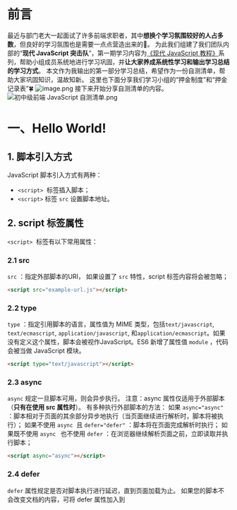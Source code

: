 
# 前言
最近与部门老大一起面试了许多前端求职者，其中**想换个学习氛围较好的人占多数**，但良好的学习氛围也是需要一点点营造出来的🌺。
为此我们组建了我们团队内部的“**现代 JavaScript 突击队**”，第一期学习内容为[《现代 JavaScript 教程》](https://zh.javascript.info/)系列，帮助小组成员系统地进行学习巩固，并**让大家养成系统性学习和输出学习总结的学习方式**。
本文作为我输出的第一部分学习总结，希望作为一份自测清单，帮助大家巩固知识，温故知新。
这里也下面分享我们学习小组的“押金制度”和“押金记录表”🍀
![image.png](http://images.pingan8787.com/JavaScript-Base/learn-1.png)
接下来开始分享自测清单的内容。
![初中级前端 JavaScript 自测清单.png](http://images.pingan8787.com/JavaScript-Base/learn-xmind-1.png)

# 一、Hello World!
## 1. 脚本引入方式
JavaScript 脚本引入方式有两种：
- `<script>`  标签插入脚本；
- `<script>` 标签 `src` 设置脚本地址。

## 2. script 标签属性
`<script>`  标签有以下常用属性：
### 2.1 src
`src` ：指定外部脚本的URI， 如果设置了 `src` 特性，script 标签内容将会被忽略；
```html
<script src="example-url.js"></script>
```
### 2.2 type
`type` ：指定引用脚本的语言，属性值为 MIME 类型，包括`text/javascript`, `text/ecmascript`, `application/javascript`, 和`application/ecmascript`。如果没有定义这个属性，脚本会被视作JavaScript。ES6 新增了属性值 `module` ，代码会被当做 JavaScript 模块。
```html
<script type="text/javascript"></script>
```
### 2.3 async
`async` 规定一旦脚本可用，则会异步执行。
注意：async 属性仅适用于外部脚本（**只有在使用 src 属性时**）。
有多种执行外部脚本的方法：
如果 `async="async"` ：脚本相对于页面的其余部分异步地执行（当页面继续进行解析时，脚本将被执行）；
如果不使用 `async`  且 `defer="defer"` ：脚本将在页面完成解析时执行；
如果既不使用 `async ` 也不使用 `defer` ：在浏览器继续解析页面之前，立即读取并执行脚本；
```html
<script async="async"></script>
```

### 2.4 defer
`defer`  属性规定是否对脚本执行进行延迟，直到页面加载为止。
如果您的脚本不会改变文档的内容，可将 defer 属性加入到 <script> 标签中，以便加快处理文档的速度。因为浏览器知道它将能够安全地读取文档的剩余部分而不用执行脚本，它将推迟对脚本的解释，直到文档已经显示给用户为止。
```html
<script defer="defer"></script>
```
详细介绍可以阅读[《MDN <script> 章节 》](https://developer.mozilla.org/zh-CN/docs/Web/HTML/Element/script)。

# 二、代码结构
## 1. 语句
语句是执行行为（action）的语法结构和命令。如： `alert('Hello, world!')` 这样可以用来显示消息的语句。

## 2. 分号
存在分行符时，多数情况下可以省略分号。但不全是，比如：
```javascript
alert(3 +
1
+ 2);
```
建议新人最好不要省略分号。

## 3. 注释
**单行注释以两个正斜杠字符 `//` 开始。**
```javascript
// 注释文本
console.log("leo");
```
**多行注释以一个正斜杠和星号开始 `“/*”` 并以一个星号和正斜杆结束 `“*/”`。**
```javascript
/*
这是多行注释。
第二行注释。
*/
console.log("leo");
```
# 三、现代模式，"use strict"
## 1. 作用
JavaScript 的严格模式是使用受限制的 JavaScript 的一种方式，从而隐式地退出“草率模式”。
`"use strict"` 指令将浏览器引擎转换为“现代”模式，改变一些内建特性的行为。

## 2. 使用
通过在脚本文件/函数开头添加 `"use strict";` 声明，即可启用严格模式。
全局开启严格模式：
```javascript
// index.js
"use strict";
const v = "Hi!  I'm a strict mode script!";
```
函数内开启严格模式：
```javascript
// index.js
function strict() {
  'use strict';
  function nested() { 
    return "And so am I!"; 
  }
  return "Hi!  I'm a strict mode function!  " + nested();
}
```
## 3. 注意点
1. `"use strict"` 需要定义在脚本最顶部（函数内除外），否则严格模式可能无法启用。
1. 一旦进入了严格模式，就无法关闭严格模式。

## 4. 体验
启用 `"use strict"` 后，为未定义元素赋值将抛出异常：
```javascript
"use strict";
leo = 17; // Uncaught ReferenceError: leo is not defined
```
启用 `"use strict"` 后，试图删除不可删除的属性时会抛出异常：
```javascript
"use strict";
delete Object.prototype; // Uncaught TypeError: Cannot delete property 'prototype' of function Object() { [native code] }
```
详细介绍可以阅读[《MDN 严格模式章节 》](https://developer.mozilla.org/zh-CN/docs/Web/JavaScript/Reference/Strict_mode)。

# 四、变量
## 1. 介绍
变量是数据的“命名存储”。

## 2. 使用
目前定义变量可以使用三种关键字：var / let / const。三者区别可以阅读[《let 和 const 命令》](https://es6.ruanyifeng.com/#docs/let) 。
```javascript
let name = "leo";
let name = "leo", age, addr;
let name = "leo", age = 27, addr = "fujian";
```

## 3. 命名建议
变量命名有 2 个限制：
1. 变量名称必须仅包含**字母，数字，符号** `$` 和 `_`。
1. 首字符必须**非数字**。
变量命名还有一些建议：
- 常量一般用全大写，如 `const PI = 3.141592` ；
- 使用易读的命名，比如 `userName` 或者 `shoppingCart`。

## 4. 注意点
- JavaScript 变量名称区分大小写，如变量 `leo` 与 `Leo` 是不同的；
- JavaScript 变量名称允许非英文字母，但不推荐，如 `let 平安 = "leo"` ；
- 避免使用  `a`、`b`、`c` 这种缩写。

# 五、数据类型
JavaScript 是一种**弱类型**或者说**动态语言**。这意味着你不用提前声明变量的类型，在程序运行过程中，类型会被自动确定。这也意味着你可以使用同一个变量保存不同类型的数据：
```javascript
var foo = 42;    // foo is a Number now
foo = "bar"; // foo is a String now
foo = true;  // foo is a Boolean now
```
详细介绍可以阅读[《MDN JavaScript 数据类型和数据结构 》](https://developer.mozilla.org/zh-CN/docs/Web/JavaScript/Data_structures)。
## 1. 八大数据类型
前七种为基本数据类型，也称为原始类型（值本身无法被改变），而 `object` 为复杂数据类型。
八大数据类型分别是：
- `number` 用于任何类型的数字：整数或浮点数，在 ±2 范围内的整数。
- `bigint` 用于任意长度的整数。
- `string` 用于字符串：一个字符串可以包含一个或多个字符，所以没有单独的单字符类型。
- `boolean` 用于 `true` 和 `false`。
- `null` 用于未知的值 —— 只有一个 `null` 值的独立类型。
- `undefined` 用于未定义的值 —— 只有一个 `undefined` 值的独立类型。
- `symbol` 用于唯一的标识符。
- `object` 用于更复杂的数据结构。
**每个类型后面会详细介绍。**

## 2. 检测数据类型
通过 `typeof` 运算符检查：
- 两种形式：`typeof x` 或者 `typeof(x)`。
- 以字符串的形式返回类型名称，例如 `"string"`。
- `typeof null` 会返回 `"object"` —— 这是 JavaScript 编程语言的一个错误，实际上它并不是一个 `object`。
```javascript
typeof "leo" // "string"
typeof undefined    // "undefined"
typeof 0     // "number"
typeof NaN   // "number"
typeof 10n   // "bigint"
typeof true  // "boolean"
typeof Symbol("id") // "symbol"
typeof [1,2,3,4]    // "object"
typeof Math  // "object"  (1) Math 是一个提供数学运算的内建 object。
typeof null  // "object"  (2) JavaScript 语言的一个错误，null 不是一个 object。null 有自己的类型，它是一个特殊值。
typeof alert // "function"  (3) alert 在 JavaScript 语言中是一个函数。
```
# 六、类型转换
JavaScript 变量可以转换为新变量或其他数据类型：
- 通过使用 JavaScript 函数
- 通过 JavaScript 自身自动转换
## 1. 字符串转换
通过全局方法 `String()`  将**其他类型数据（任何类型的数字，字母，布尔值，对象）**转换为 String 类型：
```javascript
String(123);   // "123"
// Number方法toString()/toExponential()/toFixed()/toPrecision() 也有同样效果。
String(false); // "false"
// Boolean方法 toString() 也有同样效果。
String(new Date()); // "Sun Jun 07 2020 21:44:20 GMT+0800 (中国标准时间)"
// Date方法 toString() 也有同样效果。
String(leo);
```

## 2. 数值转换
通过以下几种方式能将其他类型数据转换为 Number 类型：
- 一元运算符 `+`
```javascript
const age = +"22"; // 22
```
- `Number` 方法
```javascript
const age = Number("22"); // 22
Number.parseFloat("22");  // 22
Number.parseInt("22");  // 22
```
- 其他方式转 Number 类型
```javascript
// 布尔值
Number(false)     // 返回 0
Number(true)      // 返回 1
// 日期
const date = new Date();
Number(date);     // 返回 1591537858154
date.getTime();   // 返回 1591537858154，效果一致。
// 自动转换
5 + null    // 返回 5         null 转换为 0
"5" + null  // 返回"5null"   null 转换为 "null"
"5" + 1     // 返回 "51"      1 转换为 "1" 
"5" - 1     // 返回 4         "5" 转换为 5
```
## 3. 布尔值转换
转换规则如下：
- 直观上为“空”的值（如 `0`、空字符串、`null`、`undefined` 和 `NaN`）将变为 `false`。
- 其他值变成 `true`。
```javascript
Boolean(1); // true
Boolean(0); // false
Boolean("hello"); // true
Boolean(""); // false
Boolean("0"); // true
Boolean(" "); // 空白, 也是 true (任何非空字符串是 true)
```
## 4. 小结
![image2.png](http://images.pingan8787.com/JavaScript-Base/learn-2.png)
# 七、运算符
## 1、运算符概念
常见运算符如加法 `+` 、减法 `-` 、乘法 `*` 和除法 `/` ，举一个例子，来介绍一些概念：
```javascript
let sum = 1 + 2;
let age = +18;
```
其中：
- 加法运算 `1 + 2` 中， `1` 和 `2` 为 2 个运算元，左运算元 `1` 和右运算元 `2` ，即**运算元就是运算符作用的对象。**
- `1 + 2` 运算式中包含 2 个运算元，因此也称该运算式中的加号  `+` 为 **二元运算符。**
- 在 `+18` 中的加号 `+` 对应只有一个运算元，则它是 **一元运算符** 。

## 2、+ 号运算符
```javascript
let msg = "hello " + "leo"; // "hello leo"
let total = 10 + 20;  // 30
let text1 = "1" + "2"; // "12"
let text2 = "1" + 2;   // "12"
let text3 = 1 + "2";   // "12"
let text4 = 1 + 2 + "3";  // "33"
let num = +text1; //  12 转换为 Number 类型
```

## 3、运算符优先级
运算符的优先级决定了表达式中运算执行的先后顺序，优先级高的运算符最先被执行。
下面的表将所有运算符按照优先级的不同从高（20）到低（1）排列。
| 优先级 | 运算类型 | 关联性 | 运算符 |
| :--- | :--- | :--- | :--- |
| 20 | [`圆括号`](https://developer.mozilla.org/zh-CN/docs/Web/JavaScript/Reference/Operators/Grouping) | n/a（不相关） | `( … )` |
| 19 | [`成员访问`](https://developer.mozilla.org/zh-CN/docs/Web/JavaScript/Reference/Operators/Property_Accessors#%E7%82%B9%E7%AC%A6%E5%8F%B7%E8%A1%A8%E7%A4%BA%E6%B3%95) | 从左到右 | `… . …` |
|  | [`需计算的成员访问`](https://developer.mozilla.org/zh-CN/docs/Web/JavaScript/Reference/Operators/Property_Accessors#%E6%8B%AC%E5%8F%B7%E8%A1%A8%E7%A4%BA%E6%B3%95) | 从左到右 | `… [ … ]` |
|  | [`new`](https://developer.mozilla.org/zh-CN/docs/Web/JavaScript/Reference/Operators/new) (带参数列表) | n/a | `new … ( … )` |
|  | [函数调用](https://developer.mozilla.org/zh-CN/docs/Web/JavaScript/Guide/Functions) | 从左到右 | `… ( … )` |
|  | [可选链（Optional chaining）](https://developer.mozilla.org/zh-CN/docs/Web/JavaScript/Reference/Operators/Optional_chaining) | 从左到右 | `?.` |
| 18 | [new](https://developer.mozilla.org/zh-CN/docs/Web/JavaScript/Reference/Operators/new) (无参数列表) | 从右到左 | `new …` |
| 17 | [后置递增](https://developer.mozilla.org/zh-CN/docs/Web/JavaScript/Reference/Operators/Arithmetic_Operators#Increment)(运算符在后) | n/a
 | `… ++` |
|  | [后置递减](https://developer.mozilla.org/zh-CN/docs/Web/JavaScript/Reference/Operators/Arithmetic_Operators#Decrement)(运算符在后) |  | `… --` |
| 16 | [逻辑非](https://developer.mozilla.org/zh-CN/docs/Web/JavaScript/Reference/Operators/Logical_Operators#Logical_NOT) | 从右到左 | `! …` |
|  | [按位非](https://developer.mozilla.org/zh-CN/docs/Web/JavaScript/Reference/Operators/Bitwise_Operators#Bitwise_NOT) |  | `~ …` |
|  | [一元加法](https://developer.mozilla.org/zh-CN/docs/Web/JavaScript/Reference/Operators/Arithmetic_Operators#Unary_plus) |  | `+ …` |
|  | [一元减法](https://developer.mozilla.org/zh-CN/docs/Web/JavaScript/Reference/Operators/Arithmetic_Operators#Unary_negation) |  | `- …` |
|  | [前置递增](https://developer.mozilla.org/zh-CN/docs/Web/JavaScript/Reference/Operators/Arithmetic_Operators#Increment) |  | `++ …` |
|  | [前置递减](https://developer.mozilla.org/zh-CN/docs/Web/JavaScript/Reference/Operators/Arithmetic_Operators#Decrement) |  | `-- …` |
|  | [typeof](https://developer.mozilla.org/zh-CN/docs/Web/JavaScript/Reference/Operators/typeof) |  | `typeof …` |
|  | [void](https://developer.mozilla.org/zh-CN/docs/Web/JavaScript/Reference/Operators/void) |  | `void …` |
|  | [delete](https://developer.mozilla.org/zh-CN/docs/Web/JavaScript/Reference/Operators/delete) |  | `delete …` |
|  | [await](https://developer.mozilla.org/en-US/docs/Web/JavaScript/Reference/Operators/await) |  | `await …` |
| 15 | [幂](https://developer.mozilla.org/zh-CN/docs/Web/JavaScript/Reference/Operators/Arithmetic_Operators#Exponentiation) | 从右到左 | `… ** …` |
| 14 | [乘法](https://developer.mozilla.org/zh-CN/docs/Web/JavaScript/Reference/Operators/Arithmetic_Operators#Multiplication) | 从左到右
 | `… * …` |
|  | [除法](https://developer.mozilla.org/zh-CN/docs/Web/JavaScript/Reference/Operators/Arithmetic_Operators#Division) |  | `… / …` |
|  | [取模](https://developer.mozilla.org/zh-CN/docs/Web/JavaScript/Reference/Operators/Arithmetic_Operators#Remainder) |  | `… % …` |
| 13 | [加法](https://developer.mozilla.org/zh-CN/docs/Web/JavaScript/Reference/Operators/Arithmetic_Operators#Addition) | 从左到右
 | `… + …` |
|  | [减法](https://developer.mozilla.org/zh-CN/docs/Web/JavaScript/Reference/Operators/Arithmetic_Operators#Subtraction) |  | `… - …` |
| 12 | [按位左移](https://developer.mozilla.org/zh-CN/docs/Web/JavaScript/Reference/Operators/Bitwise_Operators) | 从左到右 | `… << …` |
|  | [按位右移](https://developer.mozilla.org/zh-CN/docs/Web/JavaScript/Reference/Operators/Bitwise_Operators) |  | `… >> …` |
|  | [无符号右移](https://developer.mozilla.org/zh-CN/docs/Web/JavaScript/Reference/Operators/Bitwise_Operators) |  | `… >>> …` |
| 11 | [小于](https://developer.mozilla.org/zh-CN/docs/Web/JavaScript/Reference/Operators/Comparison_Operators#Less_than_operator) | 从左到右 | `… < …` |
|  | [小于等于](https://developer.mozilla.org/zh-CN/docs/Web/JavaScript/Reference/Operators/Comparison_Operators#Less_than__or_equal_operator) |  | `… <= …` |
|  | [大于](https://developer.mozilla.org/en-US/docs/Web/JavaScript/Reference/Operators/Comparison_Operators#Greater_than_operator) |  | `… > …` |
|  | [大于等于](https://developer.mozilla.org/zh-CN/docs/Web/JavaScript/Reference/Operators/Comparison_Operators#Greater_than_or_equal_operator) |  | `… >= …` |
|  | [in](https://developer.mozilla.org/zh-CN/docs/Web/JavaScript/Reference/Operators/in) |  | `… in …` |
|  | [instanceof](https://developer.mozilla.org/zh-CN/docs/Web/JavaScript/Reference/Operators/instanceof) |  | `… instanceof …` |
| 10 | [等号](https://developer.mozilla.org/zh-CN/docs/Web/JavaScript/Reference/Operators/Comparison_Operators#Equality) | 从左到右
 | `… == …` |
|  | [非等号](https://developer.mozilla.org/zh-CN/docs/Web/JavaScript/Reference/Operators/Comparison_Operators#Inequality) |  | `… != …` |
|  | [全等号](https://developer.mozilla.org/zh-CN/docs/Web/JavaScript/Reference/Operators/Comparison_Operators#Identity) |  | `… === …` |
|  | [非全等号](https://developer.mozilla.org/zh-CN/docs/Web/JavaScript/Reference/Operators/Comparison_Operators#Nonidentity) |  | `… !== …` |
| 9 | [按位与](https://developer.mozilla.org/zh-CN/docs/Web/JavaScript/Reference/Operators/Bitwise_Operators#Bitwise_AND) | 从左到右 | `… & …` |
| 8 | [按位异或](https://developer.mozilla.org/zh-CN/docs/Web/JavaScript/Reference/Operators/Bitwise_Operators#Bitwise_XOR) | 从左到右 | `… ^ …` |
| 7 | [按位或](https://developer.mozilla.org/zh-CN/docs/Web/JavaScript/Reference/Operators/Bitwise_Operators#Bitwise_OR) | 从左到右 | `… | …` |
| 6 | [逻辑与](https://developer.mozilla.org/zh-CN/docs/Web/JavaScript/Reference/Operators/Logical_Operators#Logical_AND) | 从左到右 | `… && …` |
| 5 | [逻辑或](https://developer.mozilla.org/zh-CN/docs/Web/JavaScript/Reference/Operators/Logical_Operators#Logical_OR) | 从左到右 | `… || …` |
| 4 | [条件运算符](https://developer.mozilla.org/zh-CN/docs/Web/JavaScript/Reference/Operators/Conditional_Operator) | 从右到左 | `… ? … : …` |
| 3 | [赋值](https://developer.mozilla.org/zh-CN/docs/Web/JavaScript/Reference/Operators/Assignment_Operators) | 从右到左 | `… = …` |
|  |  |  | `… += …` |
|  |  |  | `… -= …` |
|  |  |  | `… *= …` |
|  |  |  | `… /= …` |
|  |  |  | `… %= …` |
|  |  |  | `… <<= …` |
|  |  |  | `… >>= …` |
|  |  |  | `… >>>= …` |
|  |  |  | `… &= …` |
|  |  |  | `… ^= …` |
|  |  |  | `… |= …` |
| 2 | [yield](https://developer.mozilla.org/zh-CN/docs/Web/JavaScript/Reference/Operators/yield) | 从右到左 | `yield …` |
|  | [yield*](https://developer.mozilla.org/zh-CN/docs/Web/JavaScript/Reference/Operators/yield*) |  | `yield* …` |
| 1 | [展开运算符](https://developer.mozilla.org/zh-CN/docs/Web/JavaScript/Reference/Operators/Spread_operator) | n/a | `...` … |
| 0 | [逗号](https://developer.mozilla.org/zh-CN/docs/Web/JavaScript/Reference/Operators/Comma_Operator) | 从左到右 | `… , …` |
```javascript
3 > 2 && 2 > 1
// return true
3 > 2 > 1
// 返回 false，因为 3 > 2 是 true，并且 true > 1 is false
// 加括号可以更清楚：(3 > 2) > 1
```

# 八、值的比较
## 1. 常见比较
在 JS 中的值的比较与数学很类型：
- 大于/小于/大于等于/小于等于： `a>b` / `a<b` / `a>=b` / `a<=b` ；
- 判断相等：
```javascript
// 使用 ==，非严格等于，不关心值类型
// == 运算符会对比较的操作数做隐式类型转换，再比较
'1' == 1; // true
// 使用 ===，严格相等，关心值类型
// 将数字值 -0 和 +0 视为相等，并认为 Number.NaN 不等于 NaN。
'1' === 1; // false
```
![image.png](http://images.pingan8787.com/JavaScript-Base/learn-3.png)
（图片来自：[《MDN JavaScript 中的相等性判断》](https://developer.mozilla.org/zh-CN/docs/Web/JavaScript/Equality_comparisons_and_sameness)）
- 判断不相等：
和判断相等一样，也有两种： `!=` / `!==` 。
## 2. 相等性判断（Object.is()）
另外 ES6 新增 [Object.is](https://developer.mozilla.org/zh-CN/docs/Web/JavaScript/Reference/Global_Objects/Object/is) 方法判断两个值是否相同，语法如下：
```javascript
Object.is(value1, value2);
```
以下任意项成立则两个值相同：
- 两个值都是 [`undefined`](https://developer.mozilla.org/zh-CN/docs/Web/JavaScript/Reference/Global_Objects/undefined)
- 两个值都是 [`null`](https://developer.mozilla.org/zh-CN/docs/Web/JavaScript/Reference/Global_Objects/null)
- 两个值都是 `true` 或者都是 `false`
- 两个值是由相同个数的字符按照相同的顺序组成的字符串
- 两个值指向同一个对象
- 两个值都是数字并且
   - 都是正零 `+0`
   - 都是负零 `-0`
   - 都是 [`NaN`](https://developer.mozilla.org/zh-CN/docs/Web/JavaScript/Reference/Global_Objects/NaN)
   - 都是除零和 [`NaN`](https://developer.mozilla.org/zh-CN/docs/Web/JavaScript/Reference/Global_Objects/NaN) 外的其它同一个数字
使用示例：
```javascript
Object.is('foo', 'foo');     // true
Object.is(window, window);   // true
Object.is('foo', 'bar');     // false
Object.is([], []);           // false
var foo = { a: 1 };
var bar = { a: 1 };
Object.is(foo, foo);         // true
Object.is(foo, bar);         // false
Object.is(null, null);       // true
// 特例
Object.is(0, -0);            // false
Object.is(0, +0);            // true
Object.is(-0, -0);           // true
Object.is(NaN, 0/0);         // true
```
兼容性 Polyfill 处理：
```javascript
if (!Object.is) {
  Object.is = function(x, y) {
    // SameValue algorithm
    if (x === y) { // Steps 1-5, 7-10
      // Steps 6.b-6.e: +0 != -0
      return x !== 0 || 1 / x === 1 / y;
    } else {
      // Step 6.a: NaN == NaN
      return x !== x && y !== y;
    }
  };
}
```
## 3. null 与 undefined 比较
对于相等性判断比较简单：
```javascript
null == undefined;  // true
null === undefined; // false
```
对于其他比较，它们会先转换位数字：
`null` 转换为 `0` ， `undefied` 转换为 `NaN` 。
```javascript
null > 0;  // false 1
null >= 0; // true  2
null == 0; // false 3
null < 1;  // true  4
```
需要注意：
`null == 0; // false` 这里是因为：`undefined` 和 `null` 在相等性检查 `==` 中**不会进行任何的类型转换**，它们有自己独立的比较规则，所以除了它们之间互等外，不会等于任何其他的值。
```javascript
undefined > 0;  // false  1
undefined > 1;  // false  2
undefined == 0; // false  3
```
第 1、2 行都返回 `false` 是因为 `undefined` 在比较中被转换为了 `NaN`，而 `NaN` 是一个特殊的数值型值，它与任何值进行比较都会返回 `false`。
第 3 行返回 `false` 是因为这是一个相等性检查，而 `undefined` 只与 `null` 相等，不会与其他值相等。
# 九、alert / prompt / confirm
## 1. alert
显示一个警告对话框，上面显示有指定的文本内容以及一个“确定”按钮。
**注意：弹出模态框，并暂停脚本，直到用户点击“确定”按钮。**
```javascript
// 语法
window.alert(message);
alert(message);
// 示例
alert('hello leo!');
```
`message`是要显示在对话框中的文本字符串，如果传入其他类型的值,会转换成字符串。
## 2. prompt
显示一个对话框，对话框中包含一条文字信息，用来提示用户输入文字。
**注意：弹出模态框，并暂停脚本，直到用户点击“确定”按钮。**
当点击确定返回文本，点击取消或按下 Esc 键返回 `null`。
语法如下：
```javascript
let result = window.prompt(text, value);
```
- `result` 用来存储用户输入文字的字符串，或者是 null。
- `text` 用来提示用户输入文字的字符串，如果没有任何提示内容，该参数可以省略不写。
- `value` 文本输入框中的默认值，该参数也可以省略不写。不过在 Internet Explorer 7 和 8 中，省略该参数会导致输入框中显示默认值"undefined"。

## 3. confirm
`Window.confirm()` 方法显示一个具有一个可选消息和两个按钮(确定和取消)的模态对话框。
**注意：弹出模态框，并暂停脚本，直到用户点击“确定”按钮。**
语法如下：
```javascript
let result = window.confirm(message);
```
- message 是要在对话框中显示的可选字符串。
- result 是一个布尔值，表示是选择确定还是取消 (true表示OK)。

# 十、条件运算符：if 和 '?'
## 1. if 语句
当 if 语句当条件表达式，会将表达式转换为布尔值，当为 truthy 时执行里面代码。
转换规则如：
- 数字 `0`、空字符串 `""`、`null`、`undefined` 和 `NaN` 都会被转换成 `false`。因为他们被称为 “falsy” 值。
- 其他值被转换为 `true`，所以它们被称为 “truthy”。
## 2. 三元运算符
**条件（三元）运算符**是 JavaScript 仅有的使用三个操作数的运算符。一个条件后面会跟一个问号（?），如果条件为 [truthy](https://developer.mozilla.org/zh-CN/docs/Glossary/Truthy) ，则问号后面的表达式A将会执行；表达式A后面跟着一个冒号（:），如果条件为 [falsy](https://developer.mozilla.org/zh-CN/docs/Glossary/Falsy) ，则冒号后面的表达式B将会执行。本运算符经常作为 `[if](https://developer.mozilla.org/en-US/docs/Web/JavaScript/Reference/Statements/if...else)` 语句的简捷形式来使用。
语法：
```javascript
condition ? exprIfTrue : exprIfFalse
```
- condition
计算结果用作条件的表达式。
- exprIfTrue
如果表达式 condition 的计算结果是 truthy（它和 true 相等或者可以转换成 true ），那么表达式 exprIfTrue 将会被求值。
- exprIfFalse
如果表达式 condition 的计算结果是 falsy（它可以转换成 false ），那么表达式 exprIfFalse 将会被执行。
示例：
```javascript
let getUser = function(name){
	return name === 'leo' ? 'hello leo!' : 'unknow user';
}
// 可以简写如下：
let getUser = name => name === 'leo' ? 'hello leo!' : 'unknow user';
getUser('leo'); // "hello leo!"
getUser('pingan'); // "unknow user"
```

# 十一、逻辑运算符
详细可以阅读[《MDN 逻辑运算符》](https://developer.mozilla.org/zh-CN/docs/Web/JavaScript/Reference/Operators/Logical_Operators) 。

## 1. 运算符介绍
逻辑运算符如下表所示 (其中`_expr_`可能是任何一种[类型](https://developer.mozilla.org/zh-CN/docs/Glossary/Data_structure), 不一定是布尔值):
| 运算符 | 语法 | 说明 |
| :--- | :--- | :--- |
| 逻辑与，AND（`&&`） | `_expr1_ && _expr2_` | 若 `expr**1**` 可转换为 `true`，则返回 `expr**2**`；否则，返回 `expr**1**`。 |
| 逻辑或，OR（`||`） | `_expr1_ || _expr2_` | 若 `expr**1**` 可转换为 `true`，则返回 `expr**1**`；否则，返回 `expr**2**`。 |
| 逻辑非，NOT（`!`） | `!_expr_` | 若 `expr` 可转换为 `true`，则返回 `false`；否则，返回 `true`。 |
如果一个值可以被转换为 `true`，那么这个值就是所谓的 [truthy](https://developer.mozilla.org/zh-CN/docs/Glossary/Truthy)，如果可以被转换为 `false`，那么这个值就是所谓的 [falsy](https://developer.mozilla.org/zh-CN/docs/Glossary/Falsy)。
会被转换为 `false` 的表达式有：
- `null`；
- `NaN`；
- `0`；
- 空字符串（`""` or `''` or ````）；
- `undefined`。
尽管 `&&` 和 `||` 运算符能够使用非布尔值的操作数, 但它们依然可以被看作是布尔操作符，因为它们的返回值总是能够被转换为布尔值。如果要显式地将它们的返回值（或者表达式）转换为布尔值，请使用[双重非运算符](https://developer.mozilla.org/zh-CN/docs/Web/JavaScript/Reference/Operators/Logical_Operators#%E9%80%BB%E8%BE%91%E9%9D%9E%EF%BC%88!%EF%BC%89)（即`!!`）或者[Boolean](https://developer.mozilla.org/zh-CN/docs/Web/JavaScript/Reference/Global_Objects/Boolean)构造函数。
JavaScript 里有三个逻辑运算符：`||`（或），`&&`（与），`!`（非）。

## 2. 运算符示例
- 逻辑与（&&）
所有条件都为 true 才返回 true，否则为 false。
```javascript
a1 = true  && true      // t && t 返回 true
a2 = true  && false     // t && f 返回 false
a3 = false && true      // f && t 返回 false
a4 = false && (3 == 4)  // f && f 返回 false
a5 = "Cat" && "Dog"     // t && t 返回 "Dog"
a6 = false && "Cat"     // f && t 返回 false
a7 = "Cat" && false     // t && f 返回 false
a8 = ''    && false     // f && f 返回 ""
a9 = false && ''        // f && f 返回 false
```
- 逻辑或（ || ）
所有条件有一个为 true 则返回 true，否则为 false。
```javascript
o1 = true  || true      // t || t 返回 true
o2 = false || true      // f || t 返回 true
o3 = true  || false     // t || f 返回 true
o4 = false || (3 == 4)  // f || f 返回 false
o5 = "Cat" || "Dog"     // t || t 返回 "Cat"
o6 = false || "Cat"     // f || t 返回 "Cat"
o7 = "Cat" || false     // t || f 返回 "Cat"
o8 = ''    || false     // f || f 返回 false
o9 = false || ''        // f || f 返回 ""
```
- 逻辑非（ ! ）
```javascript
n1 = !true              // !t 返回 false
n2 = !false             // !f 返回 true
n3 = !''                // !f 返回 true
n4 = !'Cat'             // !t 返回 false
```
- 双重非运（ !! ）
```javascript
n1 = !!true                   // !!truthy 返回 true
n2 = !!{}                     // !!truthy 返回 true: 任何 对象都是 truthy 的…
n3 = !!(new Boolean(false))   // …甚至 .valueOf() 返回 false 的布尔值对象也是！
n4 = !!false                  // !!falsy 返回 false
n5 = !!""                     // !!falsy 返回 false
n6 = !!Boolean(false)         // !!falsy 返回 false
```

## 3. 布尔值转换规则
- 将 && 转换为 ||
```javascript
condi1 && confi2
// 转换为
!(!condi1 || !condi2)
```
- 将 || 转换为 &&
```javascript
condi1 || condi2
// 转换为
!(!condi1 && !condi2)
```

## 4. 短路取值
由于逻辑表达式的运算顺序是从左到右，也可以用以下规则进行"短路"计算：
- `(some falsy expression) && (_expr)_` 短路计算的结果为假。
- `(some truthy expression) || _(expr)_` 短路计算的结果为真。
短路意味着上述表达式中的expr部分**不会被执行**，因此expr的任何副作用都不会生效（举个例子，如果expr是一次函数调用，这次调用就不会发生）。造成这种现象的原因是，整个表达式的值在第一个操作数被计算后已经确定了。看一个例子：
```javascript
function A(){ console.log('called A'); return false; }
function B(){ console.log('called B'); return true; }
console.log( A() && B() );
// logs "called A" due to the function call,
// then logs false (which is the resulting value of the operator)
console.log( B() || A() );
// logs "called B" due to the function call,
// then logs true (which is the resulting value of the operator)
```
## 5. 注意
与运算 `&&` 的优先级比或运算 `||` 要高。
所以代码 `a && b || c && d` 完全跟 `&&` 表达式加了括号一样：`(a && b) || (c && d)`。

# 十二、循环：while 和 for
## 1. while 循环
详细可以阅读[《MDN  while》](https://developer.mozilla.org/zh-CN/docs/Web/JavaScript/Reference/Statements/while) 。
**while 语句**可以在某个条件表达式为真的前提下，循环执行指定的一段代码，直到那个表达式不为真时结束循环。
如：
```javascript
var n = 0;
var x = 0;
while (n < 3) {
  n++;
  x += n;
}
```
当循环体为单行时，可以不写大括号：
```javascript
let i = 3;
while(i) console.log(i --);
```

## 2. do...while 循环
详细可以阅读[《MDN  do...while》](https://developer.mozilla.org/zh-CN/docs/Web/JavaScript/Reference/Statements/do...while) 。
`do...while` 语句创建一个执行指定语句的循环，直到`condition`值为 false。在执行`statement` 后检测`condition`，所以指定的`statement`至少执行一次。
如：
```javascript
var result = '';
var i = 0;
do {
   i += 1;
   result += i + ' ';
} while (i < 5);
```
## 3. for 循环
详细可以阅读[《MDN  for》](https://developer.mozilla.org/zh-CN/docs/Web/JavaScript/Reference/Statements/for) 。
`for` 语句用于创建一个循环，它包含了三个可选的表达式，这三个表达式被包围在圆括号之中，使用分号分隔，后跟一个用于在循环中执行的语句（通常是一个[块语句](https://developer.mozilla.org/zh-CN/docs/Web/JavaScript/Reference/Statements/block)）。
语法如：
```javascript
for (begin; condition; step) {
  // ……循环体……
}
```
示例：
```javascript
for (let i = 0; i < 3; i++) {
  console.log(i);
}
```
描述：
| begin | `i = 0` | 进入循环时执行一次。 |
| --- | --- | --- |
| condition | `i < 3` | 在每次循环迭代之前检查，如果为 false，停止循环。 |
| body（循环体） | `alert(i)` | 条件为真时，重复运行。 |
| step | `i++` | 在每次循环体迭代后执行。 |
## 4. 可选的 for 表达式
`for` 语句头部圆括号中的所有三个表达式都是可选的。
- 不指定表达式中初始化块
```javascript
var i = 0;
for (; i < 3; i++) {
    console.log(i);
}
```
- 不指定表达式中条件块，这就必须要求在循环体中结束循环，否则会出现死循环
```javascript
for (var i = 0;; i++) {
   console.log(i);
   if (i > 3) break;
}
```
- 不指定所有表达式，也需要在循环体中指定结束循环的条件
```javascript
var i = 0;
for (;;) {
  if (i > 3) break;
  console.log(i);
  i++;
}
```
## 5. break 语句
详细可以阅读[《MDN  break》](https://developer.mozilla.org/zh-CN/docs/Web/JavaScript/Reference/Statements/break) 。
break 语句中止当前循环，[`switch`](https://developer.mozilla.org/zh-CN/docs/Web/JavaScript/Reference/Statements/switch)语句或[`label`](https://developer.mozilla.org/zh-CN/docs/Web/JavaScript/Reference/Statements/label) 语句，并把程序控制流转到紧接着被中止语句后面的语句。
在 while 语句中：
```javascript
function testBreak(x) {
  var i = 0;
  while (i < 6) {
    if (i == 3) {
      break;
    }
    i += 1;
  }
  return i * x;
}
```
另外，也可以为代码块做标记，并在 break 中指定要跳过的代码块语句的 label：
```javascript
outer_block:{
  inner_block:{
    console.log ('1');
    break outer_block;      // breaks out of both inner_block and outer_block
    console.log (':-(');    // skipped
  }
  console.log ('2');        // skipped
}
```
需要注意的是：break 语句需要内嵌在它所应用的标签或代码块中，否则报错：
```javascript
block_1:{
  console.log ('1');
  break block_2;            // SyntaxError: label not found
}
block_2:{
  console.log ('2');
}
```
## 6. continue 语句
continue 声明终止当前循环或标记循环的当前迭代中的语句执行，并在下一次迭代时继续执行循环。
与 [`break`](https://developer.mozilla.org/zh-CN/docs/Web/JavaScript/Reference/Statements/break) 语句的区别在于， continue 并不会终止循环的迭代，而是：
- 在 [`while`](https://developer.mozilla.org/zh-CN/docs/Web/JavaScript/Reference/Statements/while) 循环中，控制流跳转回条件判断；
- 在 [`for`](https://developer.mozilla.org/zh-CN/docs/Web/JavaScript/Reference/Statements/for) 循环中，控制流跳转到更新语句。
注意：continue 也必须在对应循环内部，否则报错。
```javascript
i = 0;
n = 0;
while (i < 5) {
   i++;
   if (i === 3) {
      continue;
   }
   n += i;
}
```
带 label：
```javascript
var i = 0, 
    j = 8;
checkiandj: while (i < 4) {
   console.log("i: " + i);
   i += 1;
   checkj: while (j > 4) {
      console.log("j: "+ j);
      j -= 1;
      if ((j % 2) == 0)
         continue checkj;
      console.log(j + " is odd.");
   }
   console.log("i = " + i);
   console.log("j = " + j);
}
```
## 7. 注意
**禁止 **`break/continue`** 在 ‘?’ 的右边：**
```javascript
(i > 5) ? console.log(i) : continue; // continue 不允许在这个位置
```
这样会提示语法错误。
请注意非表达式的语法结构不能与三元运算符 `?` 一起使用。特别是 `break/continue` 这样的指令是不允许这样使用的。
## 8. 总结
三种循环：
- `while` —— 每次迭代之前都要检查条件。
- `do..while` —— 每次迭代后都要检查条件。
- `for (;;)` —— 每次迭代之前都要检查条件，可以使用其他设置。
通常使用 `while(true)` 来构造“无限”循环。这样的循环和其他循环一样，都可以通过 `break` 指令来终止。
如果我们不想在当前迭代中做任何事，并且想要转移至下一次迭代，那么可以使用 `continue` 指令。
`break/continue` 支持循环前的标签。标签是 `break/continue` 跳出嵌套循环以转到外部的唯一方法。

# 十三、"switch" 语句
`switch` 语句用来将表达式的值与 case 语句匹配，并执行与情况对应的语句。
`switch` 语句可以替代多个 if 判断，为多个分支选择的情况提供一个更具描述性的方式。

## 1. 语法
`switch` 语句至少包含一个 `case` 代码块和一个可选的 `default` 代码块：
```javascript
switch(expression) {
  case 'value1':
    // do something ...
    [break]
   
  default:
    // ...
    [break]
}
```
当 `expression` 表达式的值与 `value1` 匹配时，则执行其中代码块。
如果没有 `case`  子句匹配，则会选择 `default` 子句执行，若连 `default` 子句都没有，则直接执行到 `switch` 结束。

## 2. 使用 case 分组
所谓 case 分组，就是与多个 case 分支共享同一段代码，如下面例子中 `case 1`  和 `case 2`：
```javascript
let a = 2;
switch (a) {
  case 1: // (*) 下面这两个 case 被分在一组
  case 2:
    console.log('case is 1 or 2!');
    break;
  case 3:
    console.log('case is 3!');
    break;
  default:
    console.log('The result is default.');
}
// 'case is 1 or 2!'
```
## 3. 注意点
1. **`expression` 表达式的值与 `case` 值的比较是严格相等：**
```javascript
function f(n){
    let a ;
    switch(n){
        case 1:
            a = 'number';
            break;
        case '1':
            a = 'string';
            break;
        default:
            a = 'default';
            break;
    }
    console.log(a)
}
f(1);   // number
f('1'); // string
```
2. **如果没有 `break`，程序将不经过任何检查就会继续执行下一个 **`**case**` :
```javascript
let a = 2 + 2;
switch (a) {
	case 3:
    console.log( 'Too small' );
  case 4:
    console.log( 'Exactly!' );
  case 5:
    console.log( 'Too big' );
  default:
    console.log( "I don't know such values" );
}
// Exactly!
// Too big
// I don't know such values
```
3. `**default**` **放在 **`**case**` **之上不影响匹配：**
```javascript
function f(n){
  switch (n) {
    case 2:
      console.log(2);
      break;
    default:
      console.log('default')
      break;
    case 1:  
      console.log('1');
      break;
  }
}
f(1); // 1
f(2); // 2
f(3); // default
```
- **`switch` 语句中存在 `let` / `const`重复声明问题：**
```javascript
// 以下定义会报错
function f(n){
    switch(n){
        case 1:
            let msg = 'hello';
            console.log(1);
            break;
        case 2: 
            let msg = 'leo';
            break;
        default: 
            console.log('default');
            break;
    }
}
// Error: Uncaught SyntaxError: Identifier 'msg' has already been declared
```
这是由于两个 `let` 处于同一个块级作用域，所以它们被认为是同一变量名的重复声明。
解决方式，只需要将 `case` 语句包装在括号内即可解决：
```javascript
function f(n){
    switch(n){
        case 1:{ // added brackets
            let msg = 'hello';
            console.log(msg);
            break;
        }
        case 2: {
            let msg = 'leo';
            console.log(msg);
            break;
        }
        default: 
            console.log('default');
            break;
    }
}
```

# 十四、函数
函数可以让一段代码被多次调用，避免重复代码。
如之前学习到的一些内置函数： `alert(msg)` / `prompt(msg, default)` / `confirm(quesyion)` 等。

## 1. 函数定义
定义函数有两种方式：**函数声明**和**函数表达式**。
### 1.1 函数声明
如定义一个简单 `getUser` 函数：
```javascript
function getUser(name){
	return 'hello ' + name;
}
getUser('leo"); // 函数调用
```
通过函数声明来定义函数时，需要由以下几部分组成：
- 函数名称 - `getUser` ；
- 函数参数列表 - `name` ；
- 函数的 JS 执行语句 - `return 'hello ' + name` 。

### 1.2 函数表达式
类似声明变量，还是以 `getUser` 为例：
```javascript
let getUser = function(name){
	return 'hello ' + name;
}
```
另外，函数表达式也可以提供函数名，并用于函数内部指代函数本身：
```javascript
let fun = function f(n){
    return n < 3 ? 1 : n * f(n - 1);
}
fun(3);  // 3
fun(5);  // 60
```

## 2. 函数调用
当定义一个函数后，它并不会自动执行，而是需要使用函数名称进行调用，如上面例子：
```javascript
fun(3);  // 3
```
**只要注意：**
使用 **函数表达式** 定义函数时，调用函数的方法必须写在定义之后，否则报错：
```javascript
console.log(fun());  // Uncaught ReferenceError: fun is not defined
let fun = function(){return 1};
```
而使用 **函数声明** 则不会出现该问题：
```javascript
console.log(fun());  // 1
function fun(){return 1};
```
原因就是：函数提升仅适用于函数声明，而不适用于函数表达式。

## 3. 函数中的变量
在函数中，可以使用局部变量和外部变量。
### 3.1 局部变量
函数中声明的变量只能在该函数内可见。
```javascript
let fun = function(){
	let name = 'leo';
}
fun();
console.log(name); // Uncaught ReferenceError: name is not defined
```

### 3.2 全局变量
函数内可以使用外部变量，并且可以修改外部变量的值。
```javascript
let name = 'leo';
let fun = function(){
	let text = 'Hello, ' + name;
  console.log(text);
}
fun(); // Hello, leo
```
当函数内也有与外部变量名称相同的变量，会忽略外部变量：
```javascript
let name = 'leo';
let fun = function(){
  let name = 'pingan8787';
	let text = 'Hello, ' + name;
  console.log(text);
}
fun(); // Hello, pingan8787
```

## 4. 函数参数
从ECMAScript 6开始，有两个新的类型的参数：默认参数，剩余参数。
### 4.1 默认参数
若函数没有传入参数，则参数默认值为`undefined`，通常设置参数默认值是这样做的：
```javascript
// ES6 之前，没有设置默认值
function f(a, b){
    b = b ? b : 1;
    return a * b;
}
f(2,3);  // 6
f(2);    // 2
// ES6，设置默认值
function f(a, b = 1){
    return a * b;
}
f(2,3);  // 6
f(2);    // 2
```
### 4.2 剩余参数
可以将参数中不确定数量的参数表示成数组，如下：
```javascript
function f (a, ...b){
    console.log(a, b);
}
f(1,2,3,4); // a => 1 b => [2, 3, 4]
```
既然讲到参数，那就不能少了 arguments 对象。
### 4.3 arguments 对象
函数的实际参数会被保存在一个**类似数组的arguments对象**中。在函数内，我们可以使用 arguments 对象获取函数的所有参数：
```javascript
let fun = function(){
    console.log(arguments);
    console.log(arguments.length);
}
fun('leo'); 
// Arguments ["leo", callee: ƒ, Symbol(Symbol.iterator): ƒ] 
// 1
```
以一个实际示例介绍，实现将任意数量参数连接成一个字符串，并输出的函数：
```javascript
let argumentConcat = function(separator){
	let result = '', i;
  for(i = 1; i < arguments.length; i ++){
  	result += arguments[i] + separator;
  }
  return result;
}
argumentConcat(',', 'leo', 'pingan'); //"leo,pingan,"
```

## 5. 函数返回值
在函数任意位置，指定 `return` 指令来停止函数的执行，并返回函数指定的返回值。
```javascript
let sum = function(a, b){
	return a + b;
};
let res = sum(1, 2);
console.log(res); // 3
```
默认空值的 `return` 或没有 `return` 的函数返回值为 `undefined` 。

# 十五、函数表达式
函数表达式是一种函数定义方式，在前面章节中已经介绍到了，这个部分将着重介绍 **函数表达式** 和 **函数声明** 的区别：

## 1. 语法差异
```javascript
// 函数表达式
let fun = function(){};
// 函数声明
function fun(){}
```

## 2. 创建时机差异
函数表达式会在代码执行到达时被创建，并且仅从那一刻可用。
而函数声明被定义之前，它就可以被调用。
```javascript
// 函数表达式
fun();  // Uncaught ReferenceError: fun is not defined
let fun = function(){console.log('leo')};
// 函数声明
fun();  // "leo"
function fun(){console.log('leo')};
```
## 3. 使用建议
建议优先考虑函数声明语法，它能够为组织代码提供更多灵活性，因为我们可以在声明函数前调用该函数。

# 十六、箭头函数
**本章节简单介绍箭头函数基础知识，后面章节会完整介绍。**
**函数箭头表达式**是ES6新增的函数表达式的语法，也叫**胖箭头函数**，变化：更简洁的函数和`this`。

## 1. 代码更简洁
```javascript
// 有1个参数
let f = v => v;
// 等同于
let f = function (v){return v};
// 有多个参数
let f = (v, i) => {return v + i};
// 等同于
let f = function (v, i){return v + i};
// 没参数
let f = () => 1;
// 等同于
let f = function (){return 1};
let arr = [1,2,3,4];
arr.map(ele => ele + 1);  // [2, 3, 4, 5]
```

## 2. 注意点
   1. 箭头函数不存在`this`；
   1. 箭头函数不能当做**构造函数**，即不能用`new`实例化；
   1. 箭头函数不存在`arguments`对象，即不能使用，可以使用`rest`参数代替；
   1. 箭头函数不能使用`yield`命令，即不能用作Generator函数。
一个简单的例子：
```javascript
function Person(){
  this.age = 0;
  setInterval(() => {
    this.age++;
  }, 1000);
}
var p = new Person(); // 定时器一直在执行 p的值一直变化
```

# 总结
本文作为《初中级前端 JavaScript 自测清单》第一部分，介绍的内容以常用基础知识为主，并在学习资料中，将知识点结合实际开发中遇到的场景进行展开介绍。希望能帮助大家自测自己的 JavaScript 水平并查缺补漏，温故知新。
